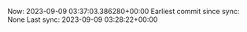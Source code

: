 Now: 2023-09-09 03:37:03.386280+00:00 Earliest commit since sync: None Last sync: 2023-09-09 03:28:22+00:00
